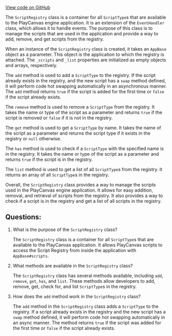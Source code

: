 [View code on GitHub](https://github.com/playcanvas/engine/src/framework/script/script-registry.js)

The `ScriptRegistry` class is a container for all `ScriptType`s that are available to the PlayCanvas engine application. It is an extension of the `EventHandler` class, which allows it to handle events. The purpose of this class is to manage the scripts that are used in the application and provide a way to add, remove, and get scripts from the registry.

When an instance of the `ScriptRegistry` class is created, it takes an `AppBase` object as a parameter. This object is the application to which the registry is attached. The `_scripts` and `_list` properties are initialized as empty objects and arrays, respectively.

The `add` method is used to add a `ScriptType` to the registry. If the script already exists in the registry, and the new script has a `swap` method defined, it will perform code hot swapping automatically in an asynchronous manner. The `add` method returns `true` if the script is added for the first time or `false` if the script already exists.

The `remove` method is used to remove a `ScriptType` from the registry. It takes the name or type of the script as a parameter and returns `true` if the script is removed or `false` if it is not in the registry.

The `get` method is used to get a `ScriptType` by name. It takes the name of the script as a parameter and returns the script type if it exists in the registry or `null` otherwise.

The `has` method is used to check if a `ScriptType` with the specified name is in the registry. It takes the name or type of the script as a parameter and returns `true` if the script is in the registry.

The `list` method is used to get a list of all `ScriptType`s from the registry. It returns an array of all `ScriptType`s in the registry.

Overall, the `ScriptRegistry` class provides a way to manage the scripts used in the PlayCanvas engine application. It allows for easy addition, removal, and retrieval of scripts from the registry. It also provides a way to check if a script is in the registry and get a list of all scripts in the registry.
## Questions: 
 1. What is the purpose of the `ScriptRegistry` class?
    
    The `ScriptRegistry` class is a container for all `ScriptType`s that are available to the PlayCanvas application. It allows PlayCanvas scripts to access the Script Registry from inside the application with `AppBase#scripts`.

2. What methods are available in the `ScriptRegistry` class?
    
    The `ScriptRegistry` class has several methods available, including `add`, `remove`, `get`, `has`, and `list`. These methods allow developers to add, remove, get, check for, and list `ScriptType`s in the registry.

3. How does the `add` method work in the `ScriptRegistry` class?
    
    The `add` method in the `ScriptRegistry` class adds a `ScriptType` to the registry. If a script already exists in the registry and the new script has a `swap` method defined, it will perform code hot swapping automatically in an async manner. The method returns `true` if the script was added for the first time or `false` if the script already exists.